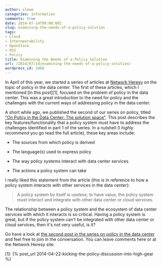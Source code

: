 ```yaml
---
author: slowe
categories: Information
comments: true
date: 2014-07-14T09:00:00Z
slug: examining-the-needs-of-a-policy-solution
tags:
- Cloud
- Interoperability
- OpenStack
- OSS
- Policy
title: Examining the Needs of a Policy Solution
url: /2014/07/14/examining-the-needs-of-a-policy-solution/
wordpress_id: 3468
---
```


In April of this year, we started a series of articles at [Network Heresy](http://networkheresy.com) on the topic of policy in the data center. The first of these articles, which I mentioned [in this post][1], focused on the problem of policy in the data center. This was a great introduction to the need for policy and the challenges with the current ways of addressing policy in the data center.

A short while ago, we published the second of our series on policy, titled ["On Policy in the Data Center: The solution space"](http://networkheresy.com/2014/06/19/on-policy-in-the-data-center-the-solution-space/). This post describes the key features/functionality that a policy system must have to address the challenges identified in part 1 of the series. In a nutshell (I _highly recommend_ you go read the full article), these key areas include:

* The sources from which policy is derived

* The language(s) used to express policy

* The way policy systems interact with data center services

* The actions a policy system can take

I really liked this statement from the article (this is in reference to how a policy system interacts with other services in the data center):

>A policy system by itself is useless; to have value, the policy system must interact and integrate with other data center or cloud services.

The relationship between a policy system and the ecosystem of data center services with which it interacts is so critical. Having a policy system is great, but if the policy system can't be integrated with other data center or cloud services, then it's not very useful, is it?

Go have a look at [the second post in the series on policy in the data center](http://networkheresy.com/2014/06/19/on-policy-in-the-data-center-the-solution-space/) and feel free to join in the conversation. You can leave comments here or at the Network Heresy site.

[1]: {% post_url 2014-04-22-kicking-the-policy-discussion-into-high-gear %}
